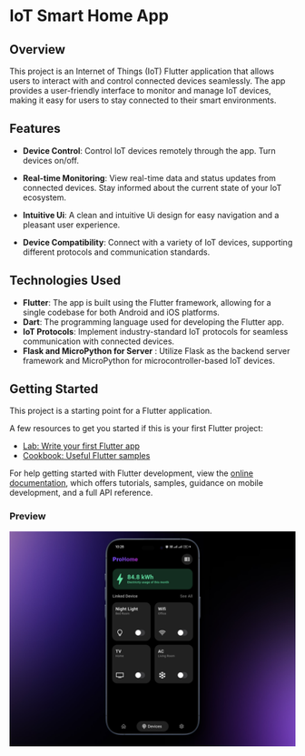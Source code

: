 # IoT Smart Home App

## Overview

This project is an Internet of Things (IoT) Flutter application that allows users to interact with and control connected devices seamlessly. The app provides a user-friendly interface to monitor and manage IoT devices, making it easy for users to stay connected to their smart environments.

## Features

- **Device Control**: Control IoT devices remotely through the app. Turn devices on/off.

- **Real-time Monitoring**: View real-time data and status updates from connected devices. Stay informed about the current state of your IoT ecosystem.

- **Intuitive Ui**: A clean and intuitive Ui design for easy navigation and a pleasant user experience.

- **Device Compatibility**: Connect with a variety of IoT devices, supporting different protocols and communication standards.

## Technologies Used

- **Flutter**: The app is built using the Flutter framework, allowing for a single codebase for both Android and iOS platforms.
- **Dart**: The programming language used for developing the Flutter app.
- **IoT Protocols**: Implement industry-standard IoT protocols for seamless communication with connected devices.
- **Flask and MicroPython for Server** : Utilize Flask as the backend server framework and MicroPython for microcontroller-based IoT devices.

## Getting Started

This project is a starting point for a Flutter application.

A few resources to get you started if this is your first Flutter project:

- [Lab: Write your first Flutter app](https://docs.flutter.dev/get-started/codelab)
- [Cookbook: Useful Flutter samples](https://docs.flutter.dev/cookbook)

For help getting started with Flutter development, view the
[online documentation](https://docs.flutter.dev/), which offers tutorials,
samples, guidance on mobile development, and a full API reference.

### Preview
![Home Automation App Preview](preview/pre.png)
